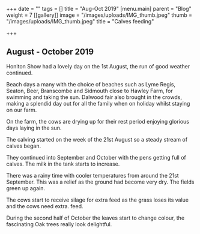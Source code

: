 +++
date = ""
tags = []
title = "Aug-Oct 2019"
[menu.main]
parent = "Blog"
weight = 7
[[gallery]]
image = "/images/uploads/IMG_thumb.jpeg"
thumb = "/images/uploads/IMG_thumb.jpeg"
title = "Calves feeding"

+++
## August - October 2019

Honiton Show had a lovely day on the 1st August, the run of good weather continued.

Beach days a many with the choice of beaches such as Lyme Regis, Seaton, Beer, Branscombe and Sidmouth close to Hawley Farm, for swimming and taking the sun. Dalwood fair also brought in the crowds, making a splendid day out for all the family when on holiday whilst staying on our farm.

On the farm, the cows are drying up for their rest period enjoying glorious days laying in the sun.

The calving started on the week of the 21st August so a steady stream of calves began.

They continued into September and October with the pens getting full of calves. The milk in the tank starts to increase.

There was a rainy time with cooler temperatures from around the 21st September. This was a relief as the ground had become very dry. The fields green up again.

The cows start to receive silage for extra feed as the grass loses its value and the cows need extra. feed.

During the second half of October the leaves start to change colour, the fascinating Oak trees really look delightful.